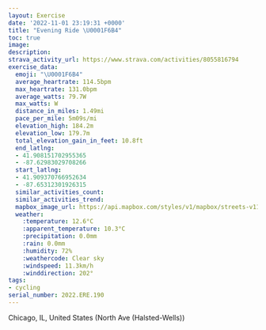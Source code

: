 ```yaml
---
layout: Exercise
date: '2022-11-01 23:19:31 +0000'
title: "Evening Ride \U0001F6B4"
toc: true
image:
description:
strava_activity_url: https://www.strava.com/activities/8055816794
exercise_data:
  emoji: "\U0001F6B4"
  average_heartrate: 114.5bpm
  max_heartrate: 131.0bpm
  average_watts: 79.7W
  max_watts: W
  distance_in_miles: 1.49mi
  pace_per_mile: 5m09s/mi
  elevation_high: 184.2m
  elevation_low: 179.7m
  total_elevation_gain_in_feet: 10.8ft
  end_latlng:
  - 41.908151702955365
  - -87.62983029708266
  start_latlng:
  - 41.909370766952634
  - -87.65312301926315
  similar_activities_count:
  similar_activities_trend:
  mapbox_image_url: https://api.mapbox.com/styles/v1/mapbox/streets-v11/static/path-5+787af2-1.0(wrx~Ffm~uOEkHEyAGOCCs%40MSi%40Cc%40O_a%40KoKEcSEiEAsE%3FeCEwCEiH%40oDIiF%40iDDc%40DKJE%60GG),pin-s-s+e5b22e(-87.65156,41.91036),pin-s-f+89ae00(-87.63019000000004,41.90975)/auto/800x800?access_token=pk.eyJ1Ijoiam9zaGJlY2ttYW4iLCJhIjoiY205eWR2aDd1MWZ6djJrbXc4a3M0bWZleiJ9.XiG9OWkNcZk2QzjJbxLB4A
  weather:
    :temperature: 12.6°C
    :apparent_temperature: 10.3°C
    :precipitation: 0.0mm
    :rain: 0.0mm
    :humidity: 72%
    :weathercode: Clear sky
    :windspeed: 11.3km/h
    :winddirection: 202°
tags:
- cycling
serial_number: 2022.ERE.190
---
```

Chicago, IL, United States (North Ave (Halsted-Wells))
